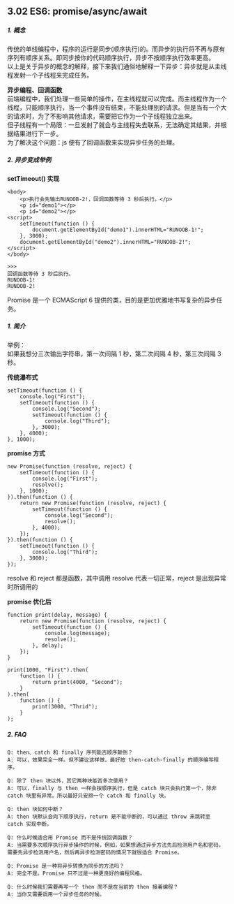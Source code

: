 ## 3.02 ES6: promise/async/await

##### 1. 概念

传统的单线编程中，程序的运行是同步(顺序执行)的。而异步的执行将不再与原有序列有顺序关系。即同步按你的代码顺序执行，异步不按顺序执行效率更高。  
以上是关于异步的概念的解释，接下来我们通俗地解释一下异步：异步就是从主线程发射一个子线程来完成任务。

**异步编程、回调函数**  
前端编程中，我们处理一些简单的操作，在主线程就可以完成。而主线程作为一个线程，只能顺序执行，当一个事件没有结束，不能处理别的请求。但是当有一个大的请求时，为了不影响其他请求，需要把它作为一个子线程独立出来。  
但子线程有一个局限：一旦发射了就会与主线程失去联系，无法确定其结果，并根据结果进行下一步。  
为了解决这个问题：js 便有了回调函数来实现异步任务的处理。

##### 2. 异步变成举例

**setTimeout() 实现**

```
<body>
    <p>执行会先输出RUNOOB-2!，回调函数等待 3 秒后执行。</p>
    <p id="demo1"></p>
    <p id="demo2"></p>
<script>
    setTimeout(function () {
        document.getElementById("demo1").innerHTML="RUNOOB-1!";
    }, 3000);
    document.getElementById("demo2").innerHTML="RUNOOB-2!";
</script>
</body>

>>>
回调函数等待 3 秒后执行。
RUNOOB-1!
RUNOOB-2!
```

Promise 是一个 ECMAScript 6 提供的类，目的是更加优雅地书写复杂的异步任务。

##### 1. 简介

举例：  
如果我想分三次输出字符串，第一次间隔 1 秒，第二次间隔 4 秒，第三次间隔 3 秒。

**传统瀑布式**

```
setTimeout(function () {
    console.log("First");
    setTimeout(function () {
        console.log("Second");
        setTimeout(function () {
            console.log("Third");
        }, 3000);
    }, 4000);
}, 1000);
```

**promise 方式**

```
new Promise(function (resolve, reject) {
    setTimeout(function () {
        console.log("First");
        resolve();
    }, 1000);
}).then(function () {
    return new Promise(function (resolve, reject) {
        setTimeout(function () {
            console.log("Second");
            resolve();
        }, 4000);
    });
}).then(function () {
    setTimeout(function () {
        console.log("Third");
    }, 3000);
});
```

resolve 和 reject 都是函数，其中调用 resolve 代表一切正常，reject 是出现异常时所调用的

**promise 优化后**

```
function print(delay, message) {
    return new Promise(function (resolve, reject) {
        setTimeout(function () {
            console.log(message);
            resolve();
        }, delay);
    });
}

print(1000, "First").then(
    function () {
        return print(4000, "Second");
    }
).then(
    function () {
        print(3000, "Thrid");
    }
);

```

##### 2. FAQ

```
Q: then、catch 和 finally 序列能否顺序颠倒？
A: 可以，效果完全一样。但不建议这样做，最好按 then-catch-finally 的顺序编写程序。

Q: 除了 then 块以外，其它两种块能否多次使用？
A: 可以，finally 与 then 一样会按顺序执行，但是 catch 块只会执行第一个，除非 catch 块里有异常。所以最好只安排一个 catch 和 finally 块。

Q: then 块如何中断？
A: then 块默认会向下顺序执行，return 是不能中断的，可以通过 throw 来跳转至 catch 实现中断。

Q: 什么时候适合用 Promise 而不是传统回调函数？
A: 当需要多次顺序执行异步操作的时候，例如，如果想通过异步方法先后检测用户名和密码，需要先异步检测用户名，然后再异步检测密码的情况下就很适合 Promise。

Q: Promise 是一种将异步转换为同步的方法吗？
A: 完全不是。Promise 只不过是一种更良好的编程风格。

Q: 什么时候我们需要再写一个 then 而不是在当前的 then 接着编程？
A: 当你又需要调用一个异步任务的时候。
```
